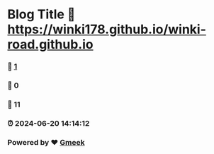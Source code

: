 # Blog Title :link: https://winki178.github.io/winki-road.github.io 
### :page_facing_up: [1](https://winki178.github.io/winki-road.github.io/tag.html) 
### :speech_balloon: 0 
### :hibiscus: 11 
### :alarm_clock: 2024-06-20 14:14:12 
### Powered by :heart: [Gmeek](https://github.com/Meekdai/Gmeek)
